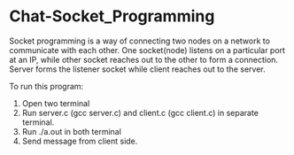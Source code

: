 # Chat-Socket_Programming

Socket programming is a way of connecting two nodes on a network to communicate with each other. One socket(node) listens on a particular port at an IP, while other socket reaches out to the other to form a connection. Server forms the listener socket while client reaches out to the server.

To run this program:
1. Open two terminal
2. Run server.c (gcc server.c) and client.c (gcc client.c) in separate terminal.
3. Run ./a.out in both terminal
4. Send message from client side.
